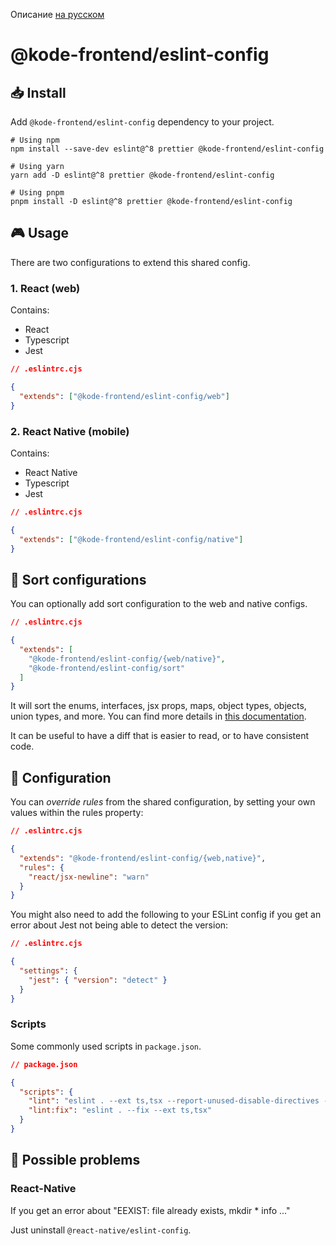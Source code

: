 Описание [на русском](#)

# @kode-frontend/eslint-config

## 📥 Install

Add `@kode-frontend/eslint-config` dependency to your project.

```shell
# Using npm
npm install --save-dev eslint@^8 prettier @kode-frontend/eslint-config

# Using yarn
yarn add -D eslint@^8 prettier @kode-frontend/eslint-config

# Using pnpm
pnpm install -D eslint@^8 prettier @kode-frontend/eslint-config
```

## 🎮 Usage

There are two configurations to extend this shared config.

### 1. React (web)

Contains:

- React
- Typescript
- Jest

```json
// .eslintrc.cjs

{
  "extends": ["@kode-frontend/eslint-config/web"]
}
```

### 2. React Native (mobile)

Contains:

- React Native
- Typescript
- Jest

```json
// .eslintrc.cjs

{
  "extends": ["@kode-frontend/eslint-config/native"]
}
```

## 📖 Sort configurations

You can optionally add sort configuration to the web and native configs.

```json
// .eslintrc.cjs

{
  "extends": [
    "@kode-frontend/eslint-config/{web/native}",
    "@kode-frontend/eslint-config/sort"
  ]
}
```

It will sort the enums, interfaces, jsx props, maps, object types, objects, union types, and more. You can find more details in [this documentation]().

It can be useful to have a diff that is easier to read, or to have consistent code.

## 📝 Configuration

You can _override rules_ from the shared configuration, by setting your own values within the rules property:

```json
// .eslintrc.cjs

{
  "extends": "@kode-frontend/eslint-config/{web,native}",
  "rules": {
    "react/jsx-newline": "warn"
  }
}
```

You might also need to add the following to your ESLint config if you get an error about Jest not being able to detect the version:

```json
// .eslintrc.cjs

{
  "settings": {
    "jest": { "version": "detect" }
  }
}
```

### Scripts

Some commonly used scripts in `package.json`.

```json
// package.json

{
  "scripts": {
    "lint": "eslint . --ext ts,tsx --report-unused-disable-directives --max-warnings 0",
    "lint:fix": "eslint . --fix --ext ts,tsx"
  }
}
```

## 🐛 Possible problems

### React-Native

If you get an error about "EEXIST: file already exists, mkdir \* info ..."

Just uninstall `@react-native/eslint-config`.
